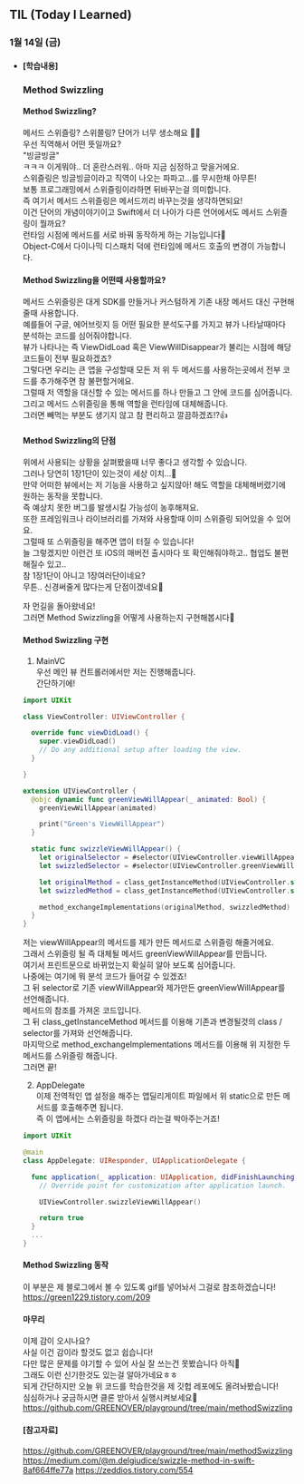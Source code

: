 ## TIL (Today I Learned)

### 1월 14일 (금)   

- #### [학습내용]
  ### Method Swizzling
  
  #### Method Swizzling?   
  메서드 스위즐링? 스위쯜링? 단어가 너무 생소해요 🤔🤔     
  우선 직역해서 어떤 뜻일까요?   
  "빙글빙글"   
  ㅋㅋㅋ 이게뭐야.. 더 혼란스러워.. 아마 지금 심정하고 맞을거에요.   
  스위즐링은 빙글빙글이라고 직역이 나오는 파파고...를 무시한채 아무튼!   
  보통 프로그래밍에서 스위즐링이라하면 뒤바꾸는걸 의미합니다.   
  즉 여기서 메서드 스위즐링은 메서드끼리 바꾸는것을 생각하면되요!   
  이건 단어의 개념이야기이고 Swift에서 더 나아가 다른 언어에서도 메서드 스위즐링이 뭘까요?   
  런타임 시점에 메서드를 서로 바꿔 동작하게 하는 기능입니다🤭   
  Object-C에서 다이나믹 디스패치 덕에 런타임에 메서드 호출의 변경이 가능합니다.   

  #### Method Swizzling을 어떤때 사용할까요?   
  메서드 스위즐링은 대게 SDK를 만들거나 커스텀하게 기존 내장 메서드 대신 구현해줄때 사용합니다.   
  예를들어 구글, 에어브릿지 등 어떤 필요한 분석도구를 가지고 뷰가 나타날때마다 분석하는 코드를 심어줘야합니다.   
  뷰가 나타나는 즉 ViewDidLoad 혹은 ViewWillDisappear가 불리는 시점에 해당 코드들이 전부 필요하겠죠?   
  그렇다면 우리는 큰 앱을 구성할때 모든 저 위 두 메서드를 사용하는곳에서 전부 코드를 추가해주면 참 불편할거에요.   
  그럴때 저 역할을 대신할 수 있는 메서드를 하나 만들고 그 안에 코드를 심어줍니다.   
  그리고 메서드 스위즐링을 통해 역할을 런타임에 대체해줍니다.   
  그러면 빼먹는 부분도 생기지 않고 참 편리하고 깔끔하겠죠!?👍   

  #### Method Swizzling의 단점   
  위에서 사용되는 상황을 살펴봤을때 너무 좋다고 생각할 수 있습니다.   
  그러나 당연히 1장1단이 있는것이 세상 이치...🤯   
  만약 어떠한 뷰에서는 저 기능을 사용하고 싶지않아! 해도 역할을 대체해버렸기에 원하는 동작을 못합니다.   
  즉 예상치 못한 버그를 발생시킬 가능성이 농후해져요.   
  또한 프레임워크나 라이브러리를 가져와 사용할때 이미 스위즐링 되어있을 수 있어요.   
  그럴때 또 스위즐링을 해주면 앱이 터질 수 있습니다!   
  늘 그렇겠지만 이런건 또 iOS의 매버전 출시마다 또 확인해줘야하고.. 협업도 불편해질수 있고..   
  참 1장1단이 아니고 1장여러단이네요?   
  무튼.. 신경써줄게 많다는게 단점이겠네요🤔   

  자 먼길을 돌아왔네요!   
  그러면 Method Swizzling을 어떻게 사용하는지 구현해봅시다🚀   

  #### Method Swizzling 구현   
  1. MainVC   
  우선 메인 뷰 컨트롤러에서만 저는 진행해줍니다.   
  간단하기에!   
  ```swift
  import UIKit
  
  class ViewController: UIViewController {
  
    override func viewDidLoad() {
      super.viewDidLoad()
      // Do any additional setup after loading the view.
    }
  
  }
  
  extension UIViewController {
    @objc dynamic func greenViewWillAppear(_ animated: Bool) {
      greenViewWillAppear(animated)
  
      print("Green's ViewWillAppear")
    }
  
    static func swizzleViewWillAppear() {
      let originalSelector = #selector(UIViewController.viewWillAppear(_:))
      let swizzledSelector = #selector(UIViewController.greenViewWillAppear(_:))
  
      let originalMethod = class_getInstanceMethod(UIViewController.self, originalSelector)!
      let swizzledMethod = class_getInstanceMethod(UIViewController.self, swizzledSelector)!
  
      method_exchangeImplementations(originalMethod, swizzledMethod)
    }
  }
  ```
  저는 viewWillAppear의 메서드를 제가 만든 메서드로 스위즐링 해줄거에요.   
  그래서 스위즐링 될 즉 대체될 메서드 greenViewWillAppear를 만듭니다.   
  여기서 프린트문으로 바뀌었는지 확실히 알아 보도록 심어줍니다.   
  나중에는 여기에 뭐 분석 코드가 들어갈 수 있겠죠!   
  그 뒤 selector로 기존 viewWillAppear와 제가만든 greenViewWillAppear를 선언해줍니다.   
  메서드의 참조를 가져온 코드입니다.   
  그 뒤 class_getInstanceMethod 메서드를 이용해 기존과 변경될것의 class / selector를 가져와 선언해줍니다.   
  마지막으로 method_exchangeImplementations 메서드를 이용해 위 지정한 두 메서드를 스위즐링 해줍니다.   
  그러면 끝!   

  2. AppDelegate   
  이제 전역적인 앱 설정을 해주는 앱딜리게이트 파일에서 위 static으로 만든 메서드를 호출해주면 됩니다.   
  즉 이 앱에서는 스위즐링을 하겠다 라는걸 박아주는거죠!   
  ```swift
  import UIKit
  
  @main
  class AppDelegate: UIResponder, UIApplicationDelegate {
  
    func application(_ application: UIApplication, didFinishLaunchingWithOptions launchOptions: [UIApplication.LaunchOptionsKey: Any]?) -> Bool {
      // Override point for customization after application launch.
  
      UIViewController.swizzleViewWillAppear()
  
      return true
    }
    ...
  }
  ```

  #### Method Swizzling 동작   
  이 부분은 제 블로그에서 볼 수 있도록 gif를 넣어놔서 그걸로 참조하겠습니다!   
  https://green1229.tistory.com/209   

  #### 마무리   
  이제 감이 오시나요?   
  사실 이건 감이라 할것도 없고 쉽습니다!   
  다만 많은 문제를 야기할 수 있어 사실 잘 쓰는건 못봤습니다 아직🥲   
  그래도 이런 신기한것도 있는걸 알아가네요ㅎㅎ   
  되게 간단하지만 오늘 위 코드를 학습한것을 제 깃헙 레포에도 올려놔봤습니다!   
  심심하거나 궁금하시면 클론 받아서 실행시켜보세요🙌   
  https://github.com/GREENOVER/playground/tree/main/methodSwizzling   

  #### [참고자료]   
  https://github.com/GREENOVER/playground/tree/main/methodSwizzling   
  https://medium.com/@m.delgiudice/swizzle-method-in-swift-8af664ffe77a 
  https://zeddios.tistory.com/554   
